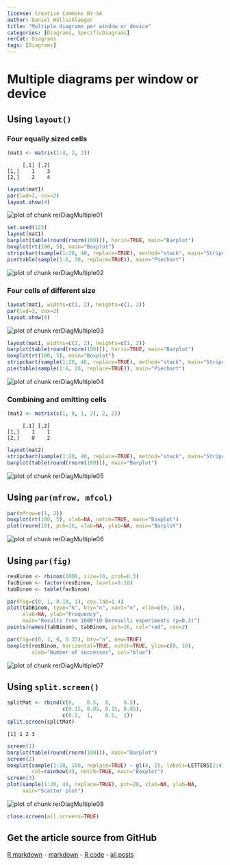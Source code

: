 ```yaml
---
license: Creative Commons BY-SA
author: Daniel Wollschlaeger
title: "Multiple diagrams per window or device"
categories: [Diagrams, SpecificDiagrams]
rerCat: Diagrams
tags: [Diagrams]
---
```


Multiple diagrams per window or device
=========================

Using `layout()`
-------------------------

### Four equally sized cells
    

```r
(mat1 <- matrix(1:4, 2, 2))
```

```
     [,1] [,2]
[1,]    1    3
[2,]    2    4
```

```r
layout(mat1)
par(lwd=3, cex=2)
layout.show(4)
```

![plot of chunk rerDiagMultiple01](content/assets/figure/rerDiagMultiple01.png) 



```r
set.seed(123)
layout(mat1)
barplot(table(round(rnorm(100))), horiz=TRUE, main="Barplot")
boxplot(rt(100, 5), main="Boxplot")
stripchart(sample(1:20, 40, replace=TRUE), method="stack", main="Stripchart")
pie(table(sample(1:6, 20, replace=TRUE)), main="Piechart")
```

![plot of chunk rerDiagMultiple02](content/assets/figure/rerDiagMultiple02.png) 


### Four cells of different size


```r
layout(mat1, widths=c(1, 2), heights=c(1, 2))
par(lwd=3, cex=2)
layout.show(4)
```

![plot of chunk rerDiagMultiple03](content/assets/figure/rerDiagMultiple03.png) 



```r
layout(mat1, widths=c(1, 2), heights=c(1, 2))
barplot(table(round(rnorm(100))), horiz=TRUE, main="Barplot")
boxplot(rt(100, 5), main="Boxplot")
stripchart(sample(1:20, 40, replace=TRUE), method="stack", main="Stripchart")
pie(table(sample(1:6, 20, replace=TRUE)), main="Piechart")
```

![plot of chunk rerDiagMultiple04](content/assets/figure/rerDiagMultiple04.png) 


### Combining and omitting cells


```r
(mat2 <- matrix(c(1, 0, 1, 2), 2, 2))
```

```
     [,1] [,2]
[1,]    1    1
[2,]    0    2
```

```r
layout(mat2)
stripchart(sample(1:20, 40, replace=TRUE), method="stack", main="Stripchart")
barplot(table(round(rnorm(100))), main="Barplot")
```

![plot of chunk rerDiagMultiple05](content/assets/figure/rerDiagMultiple05.png) 


Using `par(mfrow, mfcol)`
-------------------------


```r
par(mfrow=c(1, 2))
boxplot(rt(100, 5), xlab=NA, notch=TRUE, main="Boxplot")
plot(rnorm(10), pch=16, xlab=NA, ylab=NA, main="Barplot")
```

![plot of chunk rerDiagMultiple06](content/assets/figure/rerDiagMultiple06.png) 


Using `par(fig)`
-------------------------


```r
resBinom <- rbinom(1000, size=10, prob=0.3)
facBinom <- factor(resBinom, levels=0:10)
tabBinom <- table(facBinom)
```



```r
par(fig=c(0, 1, 0.10, 1), cex.lab=1.4)
plot(tabBinom, type="h", bty="n", xaxt="n", xlim=c(0, 10),
     xlab=NA, ylab="Frequency",
     main="Results from 1000*10 Bernoulli experiments (p=0.3)")
points(names(tabBinom), tabBinom, pch=16, col="red", cex=2)

par(fig=c(0, 1, 0, 0.35), bty="n", new=TRUE)
boxplot(resBinom, horizontal=TRUE, notch=TRUE, ylim=c(0, 10), 
        xlab="Number of successes", col="blue")
```

![plot of chunk rerDiagMultiple07](content/assets/figure/rerDiagMultiple07.png) 


Using `split.screen()`
-------------------------


```r
splitMat <- rbind(c(0,    0.5,  0,    0.5),
                  c(0.15, 0.85, 0.15, 0.85),
                  c(0.5,  1,    0.5,  1))
split.screen(splitMat)
```

```
[1] 1 2 3
```

```r
screen(1)
barplot(table(round(rnorm(100))), main="Barplot")
screen(2)
boxplot(sample(1:20, 100, replace=TRUE) ~ gl(4, 25, labels=LETTERS[1:4]),
        col=rainbow(4), notch=TRUE, main="Boxplot")
screen(3)
plot(sample(1:20, 40, replace=TRUE), pch=20, xlab=NA, ylab=NA,
     main="Scatter plot")
```

![plot of chunk rerDiagMultiple08](content/assets/figure/rerDiagMultiple08.png) 

```r
close.screen(all.screens=TRUE)
```


Get the article source from GitHub
----------------------------------------------

[R markdown](https://github.com/dwoll/RExRepos/raw/master/Rmd/diagMultiple.Rmd) - [markdown](https://github.com/dwoll/RExRepos/raw/master/md/diagMultiple.md) - [R code](https://github.com/dwoll/RExRepos/raw/master/R/diagMultiple.R) - [all posts](https://github.com/dwoll/RExRepos/)
